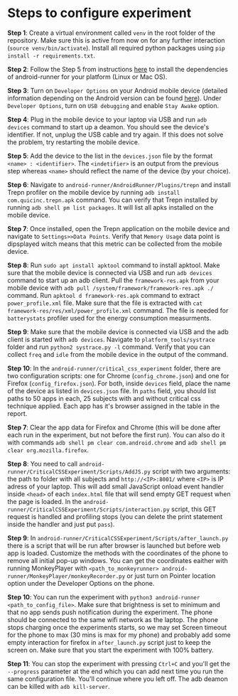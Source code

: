 # Steps to configure experiment

**Step 1**: Create a virtual environment called `venv` in the root folder of the repository. Make sure this is active from now on for any further interaction (`source venv/bin/activate`). Install all required python packages using `pip install -r requirements.txt`.

**Step 2**: Follow the Step 5 from instructions [here](https://github.com/S2-group/android-runner/blob/master/CONTRIBUTING.md) to install the dependencies of android-runner for your platform (Linux or Mac OS).

**Step 3**: Turn on `Developer Options` on your Android mobile device (detailed information depending on the Android version can be found [here](https://developer.android.com/studio/debug/dev-options)). Under `Developer Options`, turn on `USB debugging` and enable `Stay Awake` option.

**Step 4**: Plug in the mobile device to your laptop via USB and run `adb devices` command to start up a deamon. You should see the device's identifier. If not, unplug the USB cable and try again. If this does not solve the problem, try restarting the mobile device. 

**Step 5**: Add the device to the list in the `devices.json` file by the format `<name> : <identifier>`. The `<indetifier>` is an output from the previous step whereas `<name>` should reflect the name of the device (by your choice).

**Step 6**: Navigate to `android-runner/AndroidRunner/Plugins/trepn` and install Trepn profiler on the mobile device by running `adb install com.quicinc.trepn.apk` command. You can verify that Trepn installed by running `adb shell pm list packages`. It will list all apks installed on the mobile device.

**Step 7**: Once installed, open the Trepn application on the mobile device and navigate to `Settings>>Data Points`. Verify that `Memory Usage` data point is dipsplayed witch means that this metric can be collected from the mobile device.

**Step 8**: Run `sudo apt install apktool` command to install apktool. Make sure that the mobile device is connected via USB and run `adb devices` command to start up an adb client. Pull the `framework-res.apk` from your mobile device with `adb pull /system/framework/framework-res.apk ./` command. Run `apktool d framework-res.apk` command to extract `power_profile.xml` file. Make sure that the file is extracted with `cat framework-res/res/xml/power_profile.xml` command. The file is needed for `batterystats` profiler used for the energy consumption measurments. 

**Step 9**: Make sure that the mobile device is connected via USB and the adb client is started with `adb devices`. Navigate to `platform_tools/systrace` folder and run `python2 systrace.py -l` command. Verify that you can collect `freq` and `idle` from the mobile device in the output of the command.

**Step 10**: In the `android-runner/critical_css_experiment` folder, there are two configuration scripts: one for Chrome (`config_chrome.json`) and one for Firefox (`config_firefox.json`). For both, inside `devices` field, place the name of the device as listed in `devices.json` file. In `paths` field, you should list paths to 50 apps in each, 25 subjects with and without critical css technique applied. Each app has it's browser assigned in the table in the report.

**Step 7**: Clear the app data for Firefox and Chrome (this will be done after each run in the experiment, but not before the first run). You can also do it with 
commands `adb shell pm clear com.android.chrome` and `adb shell pm clear org.mozilla.firefox`.

**Step 8**: You need to call `android-runner/CriticalCSSExperiment/Scripts/AddJS.py` script with two  arguments: the path to folder with all subjects and `http://<IP>:8001/` where `<IP>` is IP adress of your laptop. This will add small JavaScript onload event handler inside `<head>` of each `index.html` file that will send empty GET request when the page is loaded. In the `android-runner/CriticalCSSExperiment/Scripts/interaction.py` script, this GET request is handled and profiling stops (you can delete the print statement inside the handler and just put `pass`).

**Step 9**: In `android-runner/CriticalCSSExperiment/Scripts/after_launch.py` there is a script that will be run after browser is launched but before web app is 
loaded. Customize the methods with the coordinates of the phone to remove all initial pop-up windows. You can get the coordinates eaither with running MonkeyPlayer with `<path_to_monkeyrunner> android-runner/MonkeyPlayer/monkeyRecorder.py` or just turn on Pointer location option under the Developer Options on the phone.

**Step 10**: You can run the experiment with `python3 android-runner <path_to_config_file>`. Make sure that brightness is set to minimum and that no app sends push notification during the experiment. The phone should be connected to the same wifi network as the laptop. The phone stops charging once the experiments starts, so we may set Screen timeout for the phone to max (30 mins is max for my phone) and probably add some empty interaction for firefox in `after_launch.py` script just to keep the screen on. Make sure that you start the experiment with 100% battery.

**Step 11**: You can stop the experiment with pressing `Ctrl+C` and you'll get the `--progress` parameter at the end which you can add next time you run the same 
configuration file. You'll continue where you left off. The adb deamon can be killed with `adb kill-server`.


